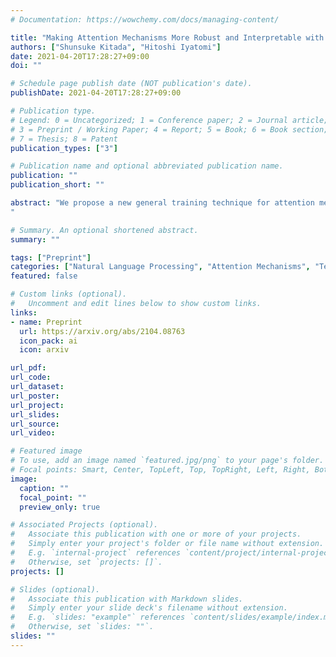 ```yaml
---
# Documentation: https://wowchemy.com/docs/managing-content/

title: "Making Attention Mechanisms More Robust and Interpretable with Virtual Adversarial Training for Semi-Supervised Text Classification"
authors: ["Shunsuke Kitada", "Hitoshi Iyatomi"]
date: 2021-04-20T17:28:27+09:00
doi: ""

# Schedule page publish date (NOT publication's date).
publishDate: 2021-04-20T17:28:27+09:00

# Publication type.
# Legend: 0 = Uncategorized; 1 = Conference paper; 2 = Journal article;
# 3 = Preprint / Working Paper; 4 = Report; 5 = Book; 6 = Book section;
# 7 = Thesis; 8 = Patent
publication_types: ["3"]

# Publication name and optional abbreviated publication name.
publication: ""
publication_short: ""

abstract: "We propose a new general training technique for attention mechanisms based on virtual adversarial training (VAT). VAT can compute adversarial perturbations from unlabeled data in a semi-supervised setting for the attention mechanisms that have been reported in previous studies to be vulnerable to perturbations. Empirical experiments reveal that our technique (1) provides significantly better prediction performance compared to not only conventional adversarial training-based techniques but also VAT-based techniques in a semi-supervised setting, (2) demonstrates a stronger correlation with the word importance and better agreement with evidence provided by humans, and (3) gains in performance with increasing amounts of unlabeled data.
"

# Summary. An optional shortened abstract.
summary: ""

tags: ["Preprint"]
categories: ["Natural Language Processing", "Attention Mechanisms", "Text Classification", "Question Answering", "Natural Language Inference", "Virtual Adversarial Training"]
featured: false

# Custom links (optional).
#   Uncomment and edit lines below to show custom links.
links:
- name: Preprint
  url: https://arxiv.org/abs/2104.08763
  icon_pack: ai
  icon: arxiv

url_pdf:
url_code:
url_dataset:
url_poster:
url_project:
url_slides:
url_source:
url_video:

# Featured image
# To use, add an image named `featured.jpg/png` to your page's folder. 
# Focal points: Smart, Center, TopLeft, Top, TopRight, Left, Right, BottomLeft, Bottom, BottomRight.
image:
  caption: ""
  focal_point: ""
  preview_only: true

# Associated Projects (optional).
#   Associate this publication with one or more of your projects.
#   Simply enter your project's folder or file name without extension.
#   E.g. `internal-project` references `content/project/internal-project/index.md`.
#   Otherwise, set `projects: []`.
projects: []

# Slides (optional).
#   Associate this publication with Markdown slides.
#   Simply enter your slide deck's filename without extension.
#   E.g. `slides: "example"` references `content/slides/example/index.md`.
#   Otherwise, set `slides: ""`.
slides: ""
---
```

